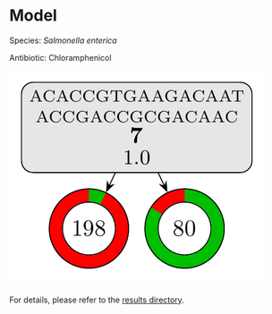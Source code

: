 
# Model

Species: *Salmonella enterica*

Antibiotic: Chloramphenicol

<a href="./model.pdf"><img src="./model.png" /></a>

For details, please refer to the [results directory](../../../../../results/cart_b/salmonella%20enterica/chloramphenicol/repeat_9/).

